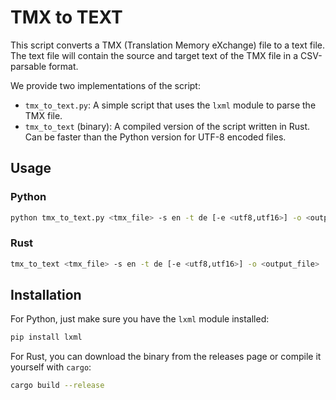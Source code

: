 # TMX to TEXT

This script converts a TMX (Translation Memory eXchange) file to a text file. The text file will contain the source and target text of the TMX file in a CSV-parsable format.

We provide two implementations of the script:

- `tmx_to_text.py`: A simple script that uses the `lxml` module to parse the TMX file.
- `tmx_to_text` (binary): A compiled version of the script written in Rust. Can be faster than the Python version for UTF-8 encoded files.

## Usage

### Python

```bash
python tmx_to_text.py <tmx_file> -s en -t de [-e <utf8,utf16>] -o <output_file>
```

### Rust

```bash
tmx_to_text <tmx_file> -s en -t de [-e <utf8,utf16>] -o <output_file>
```

## Installation

For Python, just make sure you have the `lxml` module installed:

```bash
pip install lxml
```

For Rust, you can download the binary from the releases page or compile it yourself with `cargo`:

```bash
cargo build --release
```
